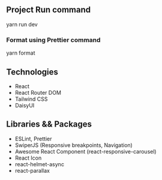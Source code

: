 ## Project Run command

yarn run dev

### Format using Prettier command

yarn format

## Technologies

-   React
-   React Router DOM
-   Tailwind CSS
-   DaisyUI

## Libraries && Packages

-   ESLint, Prettier
-   SwiperJS (Responsive breakpoints, Navigation)
-   Awesome React Component (react-responsive-carousel)
-   React Icon
-   react-helmet-async
-   react-parallax
